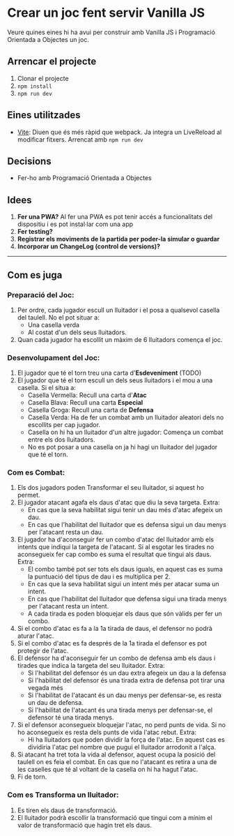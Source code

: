 # Crear un joc fent servir Vanilla JS
Veure quines eines hi ha avui per construir amb Vanilla JS i Programació Orientada a Objectes un joc.

## Arrencar el projecte
1. Clonar el projecte
2. `npm install`
3. `npm run dev`

## Eines utilitzades
- [Vite](https://vitejs.dev/guide/#getting-started): Diuen que és més ràpid que webpack. Ja integra un LiveReload al modificar fitxers.
Arrencat amb `npm run dev`

## Decisions
- Fer-ho amb Programació Orientada a Objectes


## Idees
1. **Fer una PWA?**
Al fer una PWA es pot tenir accés a funcionalitats del dispositiu i es pot instal·lar com una app
2. **Fer testing?** 
3. **Registrar els moviments de la partida per poder-la simular o guardar**
4. **Incorporar un ChangeLog (control de versions)?**

___

## Com es juga
### Preparació del Joc:
1. Per ordre, cada jugador escull un lluitador i el posa a qualsevol casella del taulell. No el pot situar a:
    - Una casella verda 
    - Al costat d'un dels seus lluitadors.
2. Quan cada jugador ha escollit un màxim de 6 lluitadors comença el joc.
### Desenvolupament del Joc:
1. El jugador que té el torn treu una carta d'**Esdeveniment** (TODO)
2. El jugador que té el torn escull un dels seus lluitadors i el mou a una casella. Si el situa a:
    - Casella Vermella: Recull una carta d'**Atac**
    - Casella Blava: Recull una carta **Especial**
    - Casella Groga: Recull una carta de **Defensa**
    - Casella Verda: Ha de fer un combat amb un lluitador aleatori dels no escollits per cap jugador.
    - Casella on hi ha un lluitador d'un altre jugador: Comença un combat entre els dos lluitadors.
    - No es pot posar a una casella on ja hi hagi un lluitador del jugador que té el torn.
### Com es Combat:
1. Els dos jugadors poden Transformar el seu lluitador, si aquest ho permet.
2. El jugador atacant agafa els daus d'atac que diu la seva targeta. Extra: 
    - En cas que la seva habilitat sigui tenir un dau més d'atac afegeix un dau. 
    - En cas que l'habilitat del lluitador que es defensa sigui un dau menys per l'atacant resta un dau.
3. El jugador ha d'aconseguir fer un combo d'atac del lluitador amb els intents que indiqui la targeta de l'atacant. Si al esgotar les tirades no aconsegueix fer cap combo es suma el resultat que tingui als daus. Extra: 
    - El combo també pot ser tots els daus iguals, en aquest cas es suma la puntuació del tipus de dau i es multiplica per 2.
    - En cas que la seva habilitat sigui un intent més per atacar suma un intent. 
    - En cas que l'habilitat del lluitador que defensa sigui una tirada menys per l'atacant resta un intent.
    - A cada tirada es poden bloquejar els daus que són vàlids per fer un combo.
4. Si el combo d'atac es fa a la 1a tirada de daus, el defensor no podrà aturar l'atac.
5. Si el combo d'atac es fa després de la 1a tirada el defensor es pot protegir de l'atac.
6. El defensor ha d'aconseguir fer un combo de defensa amb els daus i tirades que indica la targeta del seu lluitador. Extra:
    - Si l'habilitat del defensor és un dau extra afegeix un dau a la defensa
    - Si l'habilitat del defensor és una tirada extra de defensa pot tirar una vegada més
    - Si l'habilitat de l'atacant és un dau menys per defensar-se, es resta un dau de defensa.
    - Si l'habilitat de l'atacant és una tirada menys per defensar-se, el defensor té una tirada menys.
7. Si el defensor aconsegueix bloquejar l'atac, no perd punts de vida. Si no ho aconsegueix es resta dels punts de vida l'atac rebut. Extra:
    - Hi ha lluitadors que poden dividir la força de l'atac. En aquest cas es dividiria l'atac pel nombre que pugui el lluitador arrodonit a l'alça.
8. Si atacant ha tret tota la vida al defensor, aquest ocupa la posició del taulell on es feia el combat. En cas que no l'atacant es retira a una de les caselles que té al voltant de la casella on hi ha hagut l'atac.
9. Fi de torn.

### Com es Transforma un lluitador:
1. Es tiren els daus de transformació.
2. El lluitador podrà escollir la transformació que tingui com a mínim el valor de transformació que hagin tret els daus.


